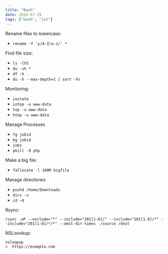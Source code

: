 ```yaml
---
title: "Bash"
date: 2018-07-29
tags: ["bash", "jot"]			
---
```




Rename files to lowercase: 

* ` rename -f 'y/A-Z/a-z/' * `



Find file size:

* `ls -lhS`
* `du -sh *`
* `df -h .`
* `du -h --max-depth=1 | sort -hr`



Monitoring:

* `iostate` 
* `iotop -u www-data`
* `top -u www-data`
* `htop -u www-data`



Manage Processes 

* `fg jobid`
* `bg jobid`
* `jobs`
* `pkill -9 php`



Make a big file: 

* `fallocate -l 100M bigfile`



Manage directories 

* `pushd /home/Downloads`
* `dirs -v`
* `cd ~0`



Rsync: 

```
rsync -aP --exclude="*" --include="201[1-8]/" --include="201[1-8]/*" --include="201[1-8]/*/*" --omit-dir-times  /source /dest
```



NSLoookup: 

```
nsloopup
>  https://example.com
```

